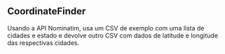 CoordinateFinder
-----------------
Usando a API Nominatim, usa um CSV de exemplo com uma lista de cidades e estado e devolve outro CSV com dados de latitude e longitude das respectivas cidades.
